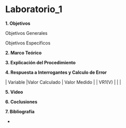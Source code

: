 # Laboratorio_1

__1. Objetivos__

Objetivos Generales 

Objetivos Específicos 

__2. Marco Teórico__ 



__3. Explicación del Procedimiento__


__4. Respuesta a Interrogantes y Calculo de Error__

| Variable |Valor Calculado | Valor Medido |
| VR1(V)   |                |              |


__5. Video__


__6. Coclusiones__ 


__7. Bibliografía__

*
